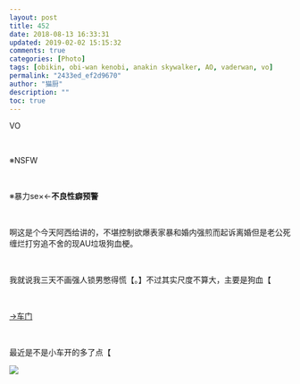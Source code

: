 ```yaml
---
layout: post
title: 452
date: 2018-08-13 16:33:31
updated: 2019-02-02 15:15:32
comments: true
categories: [Photo]
tags: [obikin, obi-wan kenobi, anakin skywalker, AO, vaderwan, vo]
permalink: "2433ed_ef2d9670"
author: "猫厨"
description: ""
toc: true
---
```


<p>VO</p> 
<p>&nbsp;<br /></p> 
<p>※NSFW</p> 
<p>&nbsp;<br /></p> 
<p>※暴力se&times;←<strong>不良性癖预警</strong></p> 
<p>&nbsp;<br /></p> 
<p>啊这是个今天阿西给讲的，不堪控制欲爆表家暴和婚内强煎而起诉离婚但是老公死缠烂打穷追不舍的现AU垃圾狗血梗。</p> 
<p>&nbsp;<br /></p> 
<p>我就说我三天不画强人锁男憋得慌【。】不过其实尺度不算大，主要是狗血【</p> 
<p>&nbsp;<br /></p> 
<p><a rel="nofollow" href="https://images-wixmp-ed30a86b8c4ca887773594c2.wixmp.com/intermediary/f/d97cf4c4-1f95-4c79-9e66-10b31d5fac97/dcyos7j-251f350e-1d0a-410b-94a8-d1b30dccac72.jpg" target="_blank"  >→车门</a></p> 
<p>&nbsp;<br /></p> 
<p>最近是不是小车开的多了点【</p>

![](/img/img_cVZNdzJtQk9JV2M2TnBFV2krbmRxL0ZiVUVwTlY2Tnh4RFdxNDYyNE9YaCt1WTVjNG5SaTB3PT0.png)